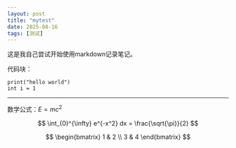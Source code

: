 ```yaml
---
layout: post
title: "mytest"
date: 2025-08-16
tags: [测试]
---
```


这是我自己尝试开始使用markdown记录笔记。


代码块：

```
print("hello world")
int i = 1
```



---



数学公式：$E= mc^2$


$$
\int_{0}^{\infty} e^{-x^2} dx = \frac{\sqrt{\pi}}{2}
$$


$$
\begin{bmatrix}
1 & 2 \\
3 & 4
\end{bmatrix}
$$


